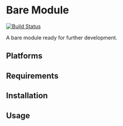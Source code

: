 Bare Module
===========

[![Build Status](https://travis-ci.org/plainprogrammer/bare_module.png)](https://travis-ci.org/plainprogrammer/bare_module)

A bare module ready for further development.

Platforms
---------

Requirements
------------

Installation
------------

Usage
-----


